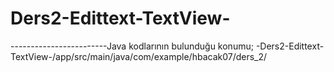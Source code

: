 # Ders2-Edittext-TextView-
------------------------Java kodlarının bulunduğu konumu;
-Ders2-Edittext-TextView-/app/src/main/java/com/example/hbacak07/ders_2/
